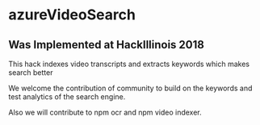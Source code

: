 # azureVideoSearch

## Was Implemented at HackIllinois 2018

This hack indexes video transcripts and extracts keywords which makes search better


We welcome the contribution of community to build on the keywords and test analytics of the search engine.

Also we will contribute to npm ocr and npm video indexer.
